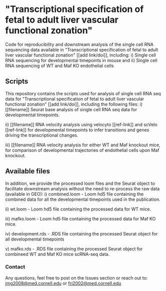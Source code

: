 # "Transcriptional specification of fetal to adult liver  vascular functional zonation"
Code for reproducibility and downstream analysis of the single cell RNA sequencing data available in "Transcriptional specification of fetal to adult liver  vascular functional zonation" [[add link/doi]], including: i) Single cell RNA sequencing for developmental timepoints in mouse and ii) Single cell RNA sequencing of WT and Maf KO endothelial cells

## Scripts
This repository contains the scripts used for analysis of single cell RNA seq data for "Transcriptional specification of fetal to adult liver  vascular functional zonation" [[add link/doi]], including the following files:
i) [[filename]]  Seurat base analysis of single cell RNA seq data for developmental timepoints.
</p>
ii) [[filename]] RNA velocity analysis using velocyto [[ref-link]] and scVelo [[ref-link]] for developmental timepoints to infer transitions and genes driving the transcriptional changes.
</p>
iii) [[filename]] RNA velocity analysis for either WT and Maf knockout mice, for comparison of developmental trajectories of endothelial cells upon Maf knockout.

## Available files
In addition, we provide the processed loom files and the Seurat object to facilitate downstream analysis without the need to re-process the raw data (available in GEO):
i) combined.loom - Loom hd5 file containing the combined data for all the developmental timepoints used in the publication.
</p>
ii) wt.loom - Loom hd5 file containing the processed data for WT mice.
</p>
iii) mafko.loom - Loom hd5 file containing the processed data for Maf KO mice.
</p>
iv) development.rds - .RDS file containing the processed Seurat object for all developmental timepoints
</p>
v) mafko.rds - .RDS file containing the processed Seurat object for combineed WT and Maf KO mice scRNA-seq data.

### Contact
Any questions, feel free to post on the Issues section or reach out to:
jmg2008@med.cornell.edu or fri2002@med.cornell.edu
